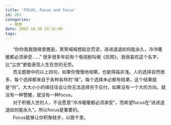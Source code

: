 ```yaml
---
title: 'FOCUS, Focus and focus'
id: 261
categories:
  - 随想
date: 2005-10-30 14:32:00
tags:
---
```


<span class="Apple-style-span" style="font-family:Verdana;font-size:13px;line-height:22px;"><div style="line-height:170%;">      “你你我我随缘曾邂逅，笑笑喊喊想起总荒谬，进进退退如何能永久，冷冷暖暖都必须承受……” 很多很多年前有个电视剧叫做《灰网》。我很喜欢这个名字，比“尘世”更能表现人生在世的无奈。</div><div style="line-height:170%;">      而主题歌中的以上四句，如果你慢慢地咀嚼，也能得益非浅。人的选择自然很多，每个选择都来自于各种各样的“缘”。每个选择未必都有结果，这个结果就是“份”。大大小小的缘往往会让你无法选择穷于应付，如果没有一个大的方向，就没有一种警醒，就没有一种focus。</div><div style="line-height:170%;">      对于积极入世的人，不会愿意“冷冷暖暖都必须承受”，而希望focus在“进进退退如何能永久”。所以focus是重要的。</div><div style="line-height:170%;">      Focus能够让你积聚硅步，以致千里。</div></span>